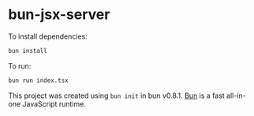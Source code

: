 # bun-jsx-server

To install dependencies:

```bash
bun install
```

To run:

```bash
bun run index.tsx
```

This project was created using `bun init` in bun v0.8.1. [Bun](https://bun.sh) is a fast all-in-one JavaScript runtime.
